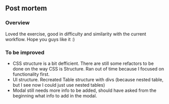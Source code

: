 ## Post mortem

### Overview
Loved the exercise, good in difficulty and similarity with the current workflow. Hope you guys like it :)

### To be improved
- CSS structure is a bit defficient. There are still some refactors to be done on the way CSS is Structure. Ran out of time because I focused on functionality first.
- UI structure. Recreated Table structure with divs (because nested table, but I see now I could just use nested tables)
- Modal still needs more info to be added, should have asked from the beginning what info to add in the modal.

